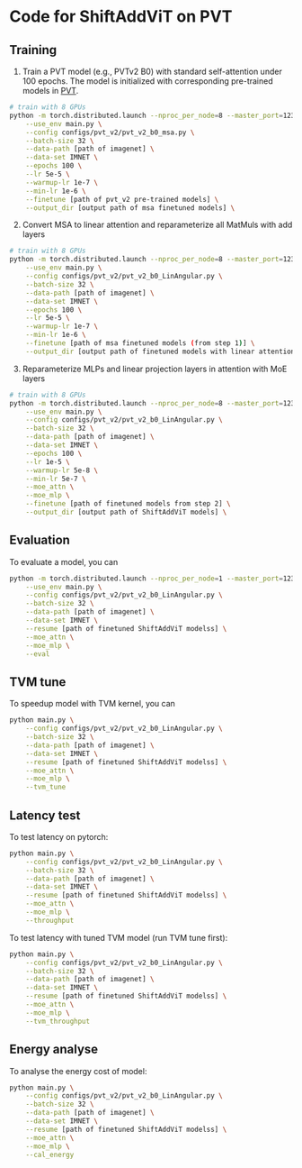 
# Code for ShiftAddViT on PVT
<!-- ## 1. Handcraft replace linear/conv with shift layers

```
bash scripts/finetune.sh

# PoT-PS (PVT-Tiny)
python -m torch.distributed.launch --nproc_per_node=8 --master_port=1246 \
    --use_env main.py \
    --config configs/pvt/pvt_tiny.py \
    --batch-size 32 \
    --data-path /home/shihuihong/imagenet \
    --data-set IMNET \
    --epochs 30 \
    --lr 1e-6 \
    --warmup-lr 5e-9 \
    --min-lr 5e-8 \
    --output_dir checkpoints/pvt_tiny_msa_shift \
    --finetune pvt_tiny.pth  \
    --shift_training \
    --shift_type 'PS' 
```
--shift_training: will partially convert layers in the original model with shift layers via the "convert_to_shift" function in line #488 of main.py

--shift_type: the construct mode of shift layers ('PS' or 'Q')

Attn:

1. Need to modify codes in line `#279` of `main.py` (for loading ckpt from pretrained model) if keys in ckpt are not matched with those in the constructed model

2. Need to modify codes in line `#30` of `deepshift/convert.py` to select which layers to be converted to the corresponding shift layers -->

## Training 

1. Train a PVT model (e.g., PVTv2 B0) with standard self-attention under 100 epochs. The model is initialized with corresponding pre-trained models in [PVT](https://github.com/whai362/PVT/tree/v2/classification).
```bash
# train with 8 GPUs
python -m torch.distributed.launch --nproc_per_node=8 --master_port=1236 \
    --use_env main.py \
    --config configs/pvt_v2/pvt_v2_b0_msa.py \
    --batch-size 32 \
    --data-path [path of imagenet] \
    --data-set IMNET \
    --epochs 100 \
    --lr 5e-5 \
    --warmup-lr 1e-7 \
    --min-lr 1e-6 \
    --finetune [path of pvt_v2 pre-trained models] \
    --output_dir [output path of msa finetuned models] \
```

2. Convert MSA to linear attention and reparameterize all MatMuls with add layers 
```bash
# train with 8 GPUs
python -m torch.distributed.launch --nproc_per_node=8 --master_port=1236 \
    --use_env main.py \
    --config configs/pvt_v2/pvt_v2_b0_LinAngular.py \
    --batch-size 32 \
    --data-path [path of imagenet] \
    --data-set IMNET \
    --epochs 100 \
    --lr 5e-5 \
    --warmup-lr 1e-7 \
    --min-lr 1e-6 \
    --finetune [path of msa finetuned models (from step 1)] \
    --output_dir [output path of finetuned models with linear attention where all MatMuls are replaced with add layers] \
```

3. Reparameterize MLPs and linear projection layers in attention with MoE layers
```bash
# train with 8 GPUs
python -m torch.distributed.launch --nproc_per_node=8 --master_port=1236 \
    --use_env main.py \
    --config configs/pvt_v2/pvt_v2_b0_LinAngular.py \
    --batch-size 32 \
    --data-path [path of imagenet] \
    --data-set IMNET \
    --epochs 100 \
    --lr 1e-5 \
    --warmup-lr 5e-8 \
    --min-lr 5e-7 \
    --moe_attn \
    --moe_mlp \
    --finetune [path of finetuned models from step 2] \
    --output_dir [output path of ShiftAddViT models] \
```

## Evaluation

To evaluate a model, you can

```bash
python -m torch.distributed.launch --nproc_per_node=1 --master_port=1236 \
    --use_env main.py \
    --config configs/pvt_v2/pvt_v2_b0_LinAngular.py \
    --batch-size 32 \
    --data-path [path of imagenet] \
    --data-set IMNET \
    --resume [path of finetuned ShiftAddViT modelss] \
    --moe_attn \
    --moe_mlp \
    --eval
```

## TVM tune

To speedup model with TVM kernel, you can

```bash
python main.py \
    --config configs/pvt_v2/pvt_v2_b0_LinAngular.py \
    --batch-size 32 \
    --data-path [path of imagenet] \
    --data-set IMNET \
    --resume [path of finetuned ShiftAddViT modelss] \
    --moe_attn \
    --moe_mlp \
    --tvm_tune
```

## Latency test

To test latency on pytorch:
```bash
python main.py \
    --config configs/pvt_v2/pvt_v2_b0_LinAngular.py \
    --batch-size 32 \
    --data-path [path of imagenet] \
    --data-set IMNET \
    --resume [path of finetuned ShiftAddViT modelss] \
    --moe_attn \
    --moe_mlp \
    --throughput
```

To test latency with tuned TVM model (run TVM tune first):

```bash
python main.py \
    --config configs/pvt_v2/pvt_v2_b0_LinAngular.py \
    --batch-size 32 \
    --data-path [path of imagenet] \
    --data-set IMNET \
    --resume [path of finetuned ShiftAddViT modelss] \
    --moe_attn \
    --moe_mlp \
    --tvm_throughput
```


## Energy analyse

To analyse the energy cost of model:

```bash
python main.py \
    --config configs/pvt_v2/pvt_v2_b0_LinAngular.py \
    --batch-size 32 \
    --data-path [path of imagenet] \
    --data-set IMNET \
    --resume [path of finetuned ShiftAddViT modelss] \
    --moe_attn \
    --moe_mlp \
    --cal_energy
```